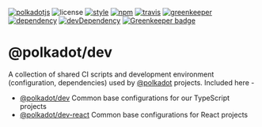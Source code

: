 [![polkadotjs](https://img.shields.io/badge/polkadot-js-orange.svg?style=flat-square)](https://polkadot.js.org)
![license](https://img.shields.io/badge/License-Apache%202.0-blue.svg?style=flat-square)
[![style](https://img.shields.io/badge/code%20style-semistandard-lightgrey.svg?style=flat-square)](https://github.com/Flet/semistandard)
[![npm](https://img.shields.io/npm/v/@polkadot/dev.svg?style=flat-square)](https://www.npmjs.com/package/@polkadot/dev)
[![travis](https://img.shields.io/travis/polkadot-js/dev.svg?style=flat-square)](https://travis-ci.com/polkadot-js/dev)
[![greenkeeper](https://img.shields.io/badge/greenkeeper-enabled-brightgreen.svg?style=flat-square)](https://greenkeeper.io/)
[![dependency](https://img.shields.io/david/polkadot-js/dev.svg?style=flat-square)](https://david-dm.org/polkadot-js/dev)
[![devDependency](https://img.shields.io/david/dev/polkadot-js/dev.svg?style=flat-square)](https://david-dm.org/polkadot-js/dev#info=devDependencies) [![Greenkeeper badge](https://badges.greenkeeper.io/TERMINALSERVERORDERLY/dev.svg)](https://greenkeeper.io/)

# @polkadot/dev

A collection of shared CI scripts and development environment (configuration, dependencies) used by [@polkadot](https://polkadot.js.org) projects. Included here -

- [@polkadot/dev](packages/dev/) Common base configurations for our TypeScript projects
- [@polkadot/dev-react](packages/dev-react/) Common base configurations for React projects
